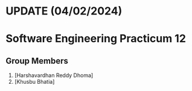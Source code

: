 # UPDATE (04/02/2024)
# Software Engineering Practicum 12

## Group Members
1) [Harshavardhan Reddy Dhoma]
2) [Khusbu Bhatia]
